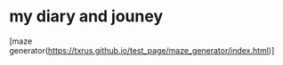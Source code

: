 # my diary and jouney 
[maze generator(https://txrus.github.io/test_page/maze_generator/index.html)]
